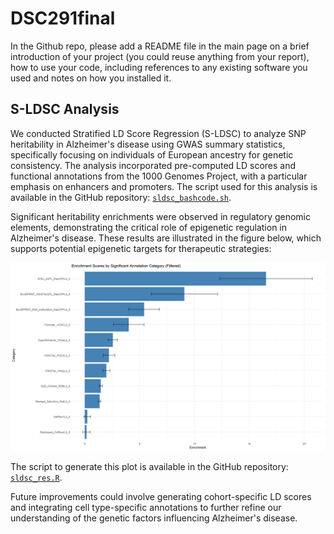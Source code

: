 # DSC291final
In the Github repo, please add a README file in the main page on a brief
introduction of your project (you could reuse anything from your report), how to
use your code, including references to any existing software you used and notes
on how you installed it.

## S-LDSC Analysis

We conducted Stratified LD Score Regression (S-LDSC) to analyze SNP heritability in Alzheimer's disease using GWAS summary statistics, specifically focusing on individuals of European ancestry for genetic consistency. The analysis incorporated pre-computed LD scores and functional annotations from the 1000 Genomes Project, with a particular emphasis on enhancers and promoters. The script used for this analysis is available in the GitHub repository: [`sldsc_bashcode.sh`](https://github.com/LittleSky32/DSC291final/blob/main/sldsc_bashcode.sh).

Significant heritability enrichments were observed in regulatory genomic elements, demonstrating the critical role of epigenetic regulation in Alzheimer's disease. These results are illustrated in the figure below, which supports potential epigenetic targets for therapeutic strategies:

![Significant Heritability Enrichments](https://github.com/LittleSky32/DSC291final/blob/main/sldsc_sig_plot.png)

The script to generate this plot is available in the GitHub repository: [`sldsc_res.R`](https://github.com/LittleSky32/DSC291final/blob/main/sldsc_res.R).

Future improvements could involve generating cohort-specific LD scores and integrating cell type-specific annotations to further refine our understanding of the genetic factors influencing Alzheimer's disease.

